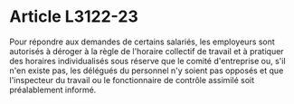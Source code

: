 # Article L3122-23

Pour répondre aux demandes de certains salariés, les employeurs sont autorisés à déroger à la règle de l'horaire collectif de travail et à pratiquer des horaires individualisés sous réserve que le comité d'entreprise ou, s'il n'en existe pas, les délégués du personnel n'y soient pas opposés et que l'inspecteur du travail ou le fonctionnaire de contrôle assimilé soit préalablement informé.